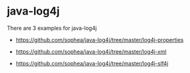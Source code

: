 # java-log4j

There are 3 examples for java-log4j
- https://github.com/sophea/java-log4j/tree/master/log4j-properties

- https://github.com/sophea/java-log4j/tree/master/log4j-xml

- https://github.com/sophea/java-log4j/tree/master/log4j-slf4j
